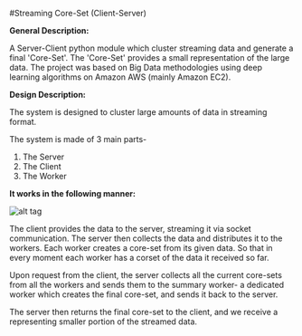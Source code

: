 #Streaming Core-Set (Client-Server)

__**General Description:**__

A Server-Client python module which cluster streaming data and generate a final 'Core-Set'. The 'Core-Set' provides a small representation of the large data. The project was based on Big Data methodologies using deep learning algorithms on Amazon AWS (mainly Amazon EC2).


__**Design Description:**__

The system is designed to cluster large amounts of data in streaming format.

The system is made of 3 main parts-

1. The Server
2. The Client
3. The Worker

__It works in the following manner:__

![alt tag](http://i.imgur.com/vEERftm.png)

The client provides the data to the server, streaming it via socket communication.
The server then collects the data and distributes it to the workers.
Each worker creates a core-set from its given data.  So that in every moment each worker has a corset of the data it received so far.


Upon request from the client, the server collects all the current core-sets from all the workers and sends them to the summary worker- a dedicated worker which creates the final core-set, and sends it back to the server.

The server then returns the final core-set to the client, and we receive a representing smaller portion of the streamed data.

